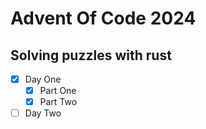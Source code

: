 # Advent Of Code 2024

## Solving puzzles with rust

- [x] Day One
  - [x] Part One
  - [x] Part Two
- [ ] Day Two